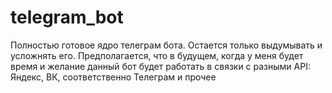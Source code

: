 # telegram_bot
Полностью готовое ядро телеграм бота. Остается только выдумывать и усложнять его. Предполагается, что в будущем, когда у меня будет время и желание данный бот будет работать в связки с разными API: Яндекс, ВК, соответственно Телеграм и прочее

